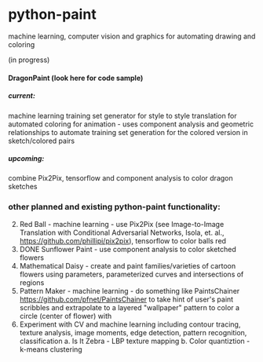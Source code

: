 # python-paint
machine learning, computer vision and graphics for automating drawing and coloring

(in progress)

#### DragonPaint (look here for code sample)
##### current: 
machine learning training set generator for style to style translation for automated coloring for animation - uses component analysis and geometric relationships to automate training set generation for the colored version in sketch/colored pairs 
##### upcoming: 
combine Pix2Pix, tensorflow and component analysis to color dragon sketches

### other planned and existing python-paint functionality:
2. Red Ball - machine learning - use Pix2Pix (see Image-to-Image Translation with Conditional Adversarial Networks, Isola, et. al., https://github.com/phillipi/pix2pix), tensorflow to color balls red
3. DONE Sunflower Paint - use component analysis to color sketched flowers
4. Mathematical Daisy - create and paint families/varieties of cartoon flowers using parameters, parameterized curves and intersections of regions
5. Pattern Maker - machine learning - do something like PaintsChainer https://github.com/pfnet/PaintsChainer to take hint of user's paint scribbles and extrapolate to a layered "wallpaper" pattern to color a circle (center of flower) with
6. Experiment with CV and machine learning including contour tracing, texture analysis, image moments, edge detection, pattern recognition, classification
    a. Is It Zebra - LBP texture mapping
    b. Color quantiztion - k-means clustering
